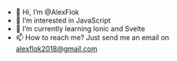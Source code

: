 - 👋 Hi, I’m @AlexFlok
- 👀 I’m interested in JavaScript 
- 🌱 I’m currently learning Ionic and Svelte
- 📫 How to reach me? Just send me an email on alexflok2018@gmail.com

<!---
AlexFlok1/AlexFlok1 is a ✨ special ✨ repository because its `README.md` (this file) appears on your GitHub profile.
You can click the Preview link to take a look at your changes.
--->
